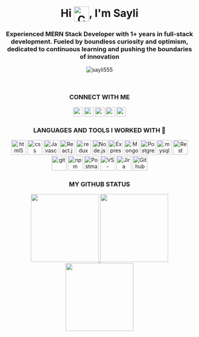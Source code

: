 <h1 align="center" width="50px" height="50px">Hi <img align="center" alt="Codeing" width="40px" height="40px" src="https://raw.githubusercontent.com/MartinHeinz/MartinHeinz/master/wave.gif">, I'm Sayli</h1>
 
<h3 align="center">Experienced MERN Stack Developer with 1+ years in full-stack development. Fueled by boundless curiosity and optimism, dedicated to continuous learning and pushing the boundaries of innovation</h3>


 <p align="center"> <img src="https://komarev.com/ghpvc/?username=sayli555&label=Profile%20views&color=0e75b6&style=flat" alt="sayli555" /> </p> 
<br>


<!-- social links -->
<h3 align="center">CONNECT WITH ME</h3>
<p align="center">
  <a href="mailto:sayligiri555@gmail.com" target="_blank"><img height="25" src = "https://img.shields.io/badge/gmail-c14438?&style=for-the-badge&logo=gmail&logoColor=white"></a>
  <a href="https://linkedin.com/in/sayli-giri" target="_blank"><img height="25" src = "https://img.shields.io/badge/-LinkedIn-0e76a8?style=for-the-badge&logo=Linkedin&logoColor=white"></a>
 <a href="https://sayli-portfolio.vercel.app/" target="_blank"><img height="25" src = "https://img.shields.io/badge/Website-3b5998?style=for-the-badge&logo=google-chrome&logoColor=white"></a>
  <a href="https://twitter.com/Sayli_Giri" target="_blank"><img height="25" src = "https://img.shields.io/badge/X-000000?style=for-the-badge&logo=x&logoColor=white"></a>
 <a href="https://www.instagram.com/saylii555/" target="_blank"><img height="25" src = "https://img.shields.io/badge/Instagram-E4405F?style=for-the-badge&logo=instagram&logoColor=white"></a>
 
</p>

<!-- technoly links -->
<h3 align="center">LANGUAGES AND TOOLS I WORKED WITH 🔧</h3>
<p align="center">
<a><img src="https://user-images.githubusercontent.com/25181517/192158954-f88b5814-d510-4564-b285-dff7d6400dad.png" width="39" height="39" alt="html5"/></a>
<a><img src="https://user-images.githubusercontent.com/25181517/183898674-75a4a1b1-f960-4ea9-abcb-637170a00a75.png" width="39" height="39" alt="css"/></a>
<a><img src="https://user-images.githubusercontent.com/25181517/117447155-6a868a00-af3d-11eb-9cfe-245df15c9f3f.png" width="39" height="39" alt="Javascript"/></a>
<a><img src="https://user-images.githubusercontent.com/25181517/183897015-94a058a6-b86e-4e42-a37f-bf92061753e5.png" width="39" height="39" alt="React.js"/></a>
<a><img src="https://user-images.githubusercontent.com/25181517/187896150-cc1dcb12-d490-445c-8e4d-1275cd2388d6.png" width="39" height="39" alt="redux"/></a>
<a><img src="https://user-images.githubusercontent.com/25181517/183568594-85e280a7-0d7e-4d1a-9028-c8c2209e073c.png" width="39" height="39" alt="Node.js"/></a>
<a><img src="https://user-images.githubusercontent.com/25181517/183859966-a3462d8d-1bc7-4880-b353-e2cbed900ed6.png" width="39" height="39" alt="Express.js"/></a>
<a><img src="https://user-images.githubusercontent.com/25181517/182884177-d48a8579-2cd0-447a-b9a6-ffc7cb02560e.png" width="39" height="39" alt="MongoDB"/></a>
<a><img src="https://user-images.githubusercontent.com/25181517/117208740-bfb78400-adf5-11eb-97bb-09072b6bedfc.png" width="39" height="39" alt="PostgreSQL"/></a>
<a><img src="https://user-images.githubusercontent.com/25181517/183896128-ec99105a-ec1a-4d85-b08b-1aa1620b2046.png" width="39" height="39" alt="mysql"/></a>
<a><img src="https://user-images.githubusercontent.com/25181517/192107858-fe19f043-c502-4009-8c47-476fc89718ad.png" width="39" height="39" alt="Rest API"/></a>
<a><img src="https://user-images.githubusercontent.com/25181517/192108372-f71d70ac-7ae6-4c0d-8395-51d8870c2ef0.png" width="39" height="39" alt="git"/></a>
<a><img src="https://user-images.githubusercontent.com/25181517/121401671-49102800-c959-11eb-9f6f-74d49a5e1774.png" width="39" height="39" alt="npm"/></a>
<a><img src="https://user-images.githubusercontent.com/25181517/192109061-e138ca71-337c-4019-8d42-4792fdaa7128.png" width="39" height="39" alt="Postman"/></a>
<a><img src="https://user-images.githubusercontent.com/25181517/192108891-d86b6220-e232-423a-bf5f-90903e6887c3.png" width="39" height="39" alt="VS-code"/></a>
<a><img src="https://user-images.githubusercontent.com/25181517/183912952-83784e94-629d-4c34-a961-ae2ae795b662.png" width="39" height="39" alt="Jira"/></a>
<a><img src="https://tse2.mm.bing.net/th?id=OIP.1KRa9cMmBQoMqyPBPz24hgHaHa&pid=Api&P=0&h=180" width="39" height="39" alt="Github"/></a>
</p>
<!--Github status -->

<h3 align="center">MY GITHUB STATUS</h3>

<p align="center">
 <a href="https://github.com/salove16">
  <img height="180em" src="https://github-readme-streak-stats.herokuapp.com?user=sayli555&theme=github-dark-blue&date_format=j%20M%5B%20Y%5D"/>
  <img height="180em" src="https://github-readme-stats-eight-theta.vercel.app/api/top-langs/?username=sayli555&layout=compact&langs_count=8&theme=algolia"/>
 </a>
  <img height="180em" src="https://github-readme-stats-eight-theta.vercel.app/api?username=sayli555&show_icons=true&theme=algolia&include_all_commits=true&count_private=true"/>
</p>

